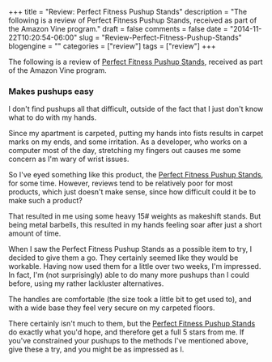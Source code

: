 +++
title = "Review: Perfect Fitness Pushup Stands"
description = "The following is a review of Perfect Fitness Pushup Stands, received as part of the Amazon Vine program."
draft = false
comments = false
date = "2014-11-22T10:20:54-06:00"
slug = "Review-Perfect-Fitness-Pushup-Stands"
blogengine = ""
categories = ["review"]
tags = ["review"]
+++

<div class="note"><p>The following is a review of <a href="http://www.amazon.com/gp/product/B00MBEVV8S?tag=strivinglifen-20" rel="external">Perfect Fitness Pushup Stands</a>, received as part of the Amazon Vine program.</p></div>

<h3>Makes pushups easy</h3>

<p>I don't find pushups all that difficult, outside of the fact that I just don't know what to do with my hands.</p>

<p>Since my apartment is carpeted, putting my hands into fists results in carpet marks on my ends, and some irritation. As a developer, who works on a computer most of the day, stretching my fingers out causes me some concern as I'm wary of wrist issues.</p>

<p>So I've eyed something like this product, the <a href="http://www.amazon.com/gp/product/B00MBEVV8S?tag=strivinglifen-20" rel="external">Perfect Fitness Pushup Stands</a>, for some time. However, reviews tend to be relatively poor for most products, which just doesn't make sense, since how difficult could it be to make such a product?</p>

<p>That resulted in me using some heavy 15# weights as makeshift stands. But being metal barbells, this resulted in my hands feeling soar after just a short amount of time.</p>

<p>When I saw the Perfect Fitness Pushup Stands as a possible item to try, I decided to give them a go. They certainly seemed like they would be workable. Having now used them for a little over two weeks, I'm impressed. In fact, I'm (not surprisingly) able to do many more pushups than I could before, using my rather lackluster alternatives.</p>

<p>The handles are comfortable (the size took a little bit to get used to), and with a wide base they feel very secure on my carpeted floors.</p>

<p>There certainly isn't much to them, but the <a href="http://www.amazon.com/gp/product/B00MBEVV8S?tag=strivinglifen-20" rel="external">Perfect Fitness Pushup Stands</a> do exactly what you'd hope, and therefore get a full 5 stars from me. If you've constrained your pushups to the methods I've mentioned above, give these a try, and you might be as impressed as I.</p>
